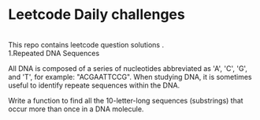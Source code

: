 # Leetcode Daily challenges 
<br/>
This repo contains  leetcode question solutions .
<br/>
1.Repeated DNA Sequences
<br/>
<p>
   All DNA is composed of a series of nucleotides abbreviated as 'A', 'C', 'G', and 'T', for example: "ACGAATTCCG". When studying DNA, it is sometimes useful to identify repeate
   sequences within the DNA.
   <br/>

   Write a function to find all the 10-letter-long sequences (substrings) that occur more than once in a DNA molecule.
   </p>

